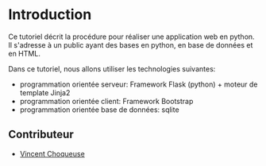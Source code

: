 # Introduction


Ce tutoriel décrit la procédure pour réaliser une application web en python. Il s'adresse à un public ayant des bases en python, en base de données et en HTML.


Dans ce tutoriel, nous allons utiliser les technologies suivantes:
* programmation orientée serveur: Framework Flask (python) + moteur de template Jinja2 
* programmation orientée client: Framework Bootstrap
* programmation orientée base de données: sqlite


## Contributeur

* [Vincent Choqueuse](https://www.v-choqueuse.com)






